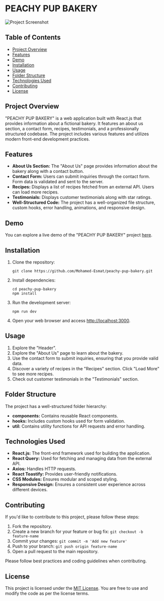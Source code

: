 # PEACHY PUP BAKERY

![Project Screenshot](https://res.cloudinary.com/tawfeer/image/upload/v1698274116/peachy-pup-bakery_hjkuak.png)

## Table of Contents

- [Project Overview](#project-overview)
- [Features](#features)
- [Demo](#demo)
- [Installation](#installation)
- [Usage](#usage)
- [Folder Structure](#folder-structure)
- [Technologies Used](#technologies-used)
- [Contributing](#contributing)
- [License](#license)

## Project Overview

"PEACHY PUP BAKERY" is a web application built with React.js that provides information about a fictional bakery. It features an about us section, a contact form, recipes, testimonials, and a professionally structured codebase. The project includes various features and utilizes modern front-end development practices.

## Features

- **About Us Section:** The "About Us" page provides information about the bakery along with a contact button.
- **Contact Form:** Users can submit inquiries through the contact form. Form data is validated and sent to the server.
- **Recipes:** Displays a list of recipes fetched from an external API. Users can load more recipes.
- **Testimonials:** Displays customer testimonials along with star ratings.
- **Well-Structured Code:** The project has a well-organized file structure, custom hooks, error handling, animations, and responsive design.

## Demo

You can explore a live demo of the "PEACHY PUP BAKERY" project [here](https://peachy-pup-bakery.onrender.com/).

## Installation

1. Clone the repository:
   ```
   git clone https://github.com/Mohamed-Esmat/peachy-pup-bakery.git
   ```

2. Install dependencies:
   ```
   cd peachy-pup-bakery
   npm install
   ```

3. Run the development server:
   ```
   npm run dev
   ```

4. Open your web browser and access [http://localhost:3000](http://localhost:3000).

## Usage

1. Explore the "Header".
2. Explore the "About Us" page to learn about the bakery.
3. Use the contact form to submit inquiries, ensuring that you provide valid data.
4. Discover a variety of recipes in the "Recipes" section. Click "Load More" to see more recipes.
5. Check out customer testimonials in the "Testimonials" section.

## Folder Structure

The project has a well-structured folder hierarchy:

- **components:** Contains reusable React components.
- **hooks:** Includes custom hooks used for form validation.
- **util:** Contains utility functions for API requests and error handling.

## Technologies Used

- **React.js:** The front-end framework used for building the application.
- **React Query:** Used for fetching and managing data from the external API.
- **Axios:** Handles HTTP requests.
- **React Toastify:** Provides user-friendly notifications.
- **CSS Modules:** Ensures modular and scoped styling.
- **Responsive Design:** Ensures a consistent user experience across different devices.

## Contributing

If you'd like to contribute to this project, please follow these steps:

1. Fork the repository.
2. Create a new branch for your feature or bug fix: `git checkout -b feature-name`
3. Commit your changes: `git commit -m 'Add new feature'`
4. Push to your branch: `git push origin feature-name`
5. Open a pull request to the main repository.

Please follow best practices and coding guidelines when contributing.

## License

This project is licensed under the [MIT License](LICENSE). You are free to use and modify the code as per the license terms.

